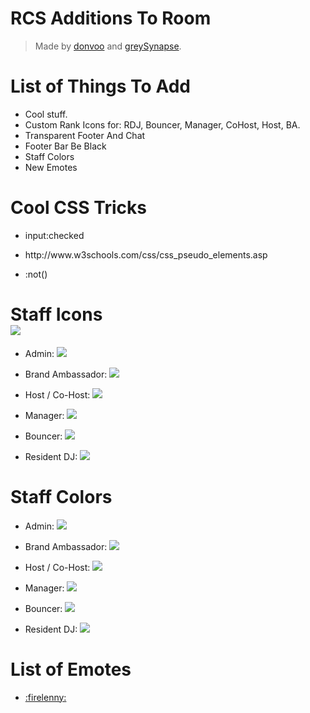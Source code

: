 <h1>RCS Additions To Room</h1>
<blockquote><p>Made by <a href="https://github.com/donvoo" target="_blank">donvoo</a> and <a href="https://github.com/greySynapse" target="_blank">greySynapse</a>.</p></blockquote>

<h1>List of Things To Add</h1>
<ul>
  <li>
    Cool stuff.
  </li>
  <li>
    Custom Rank Icons for: RDJ, Bouncer, Manager, CoHost, Host, BA.
  </li>
  <li>
    Transparent Footer And Chat
  </li>
  <li>
    Footer Bar Be Black
  </li>
  <li>
    Staff Colors
  </li>
  <li>
    New Emotes
  </li>
</ul>

<h1>Cool CSS Tricks</h1>
<ul>
  <li>
    <p>input:checked</p>
  </li>
  <li>
    <p>http://www.w3schools.com/css/css_pseudo_elements.asp</p>
  </li>
  <li>
    <p>:not()</p>
  </li>
</ul>

<h1>Staff Icons<br><img src="http://i.imgur.com/2usriBq.png"/></h1>
<ul>
  <li><p>Admin: <img src="http://i.imgur.com/jAhVtVF.png"/></p></li>
  <li><p>Brand Ambassador: <img src="http://i.imgur.com/HWucg1I.png"/></p></li>
  <li><p>Host / Co-Host: <img src="http://i.imgur.com/U8pQ7xd.png"/></p></li>
  <li><p>Manager: <img src="http://i.imgur.com/oHkfEu4.png"/></p></li>
  <li><p>Bouncer: <img src="http://i.imgur.com/wLMWUcF.png"/></p></li>
  <li><p>Resident DJ: <img src="http://i.imgur.com/OeBE8mp.png"/></p></li>
</ul>

<h1>Staff Colors</h1>
<ul>
  <li><p>Admin: <img src="http://i.imgur.com/kx1Xdq2.png"/></p></li>
  <li><p>Brand Ambassador: <img src="http://i.imgur.com/kx1Xdq2.png"/></p></li>
  <li><p>Host / Co-Host: <img src="http://i.imgur.com/kx1Xdq2.png"/></p></li>
  <li><p>Manager: <img src="http://i.imgur.com/kx1Xdq2.png"/></p></li>
  <li><p>Bouncer: <img src="http://i.imgur.com/kx1Xdq2.png"/></p></li>
  <li><p>Resident DJ: <img src="http://i.imgur.com/kx1Xdq2.png"/></p></li>
</ul>

<h1>List of Emotes</h1>
<ul>
  <li><a href="http://i.imgur.com/jleilmo.gif" target="_blank">:firelenny:</a></li>
</ul>
